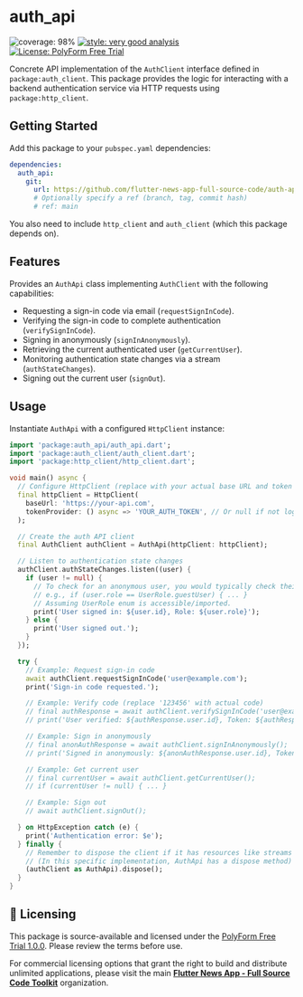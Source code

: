 # auth_api

![coverage: 98%](https://img.shields.io/badge/coverage-98-green)
[![style: very good analysis](https://img.shields.io/badge/style-very_good_analysis-B22C89.svg)](https://pub.dev/packages/very_good_analysis)
[![License: PolyForm Free Trial](https://img.shields.io/badge/License-PolyForm%20Free%20Trial-blue)](https://polyformproject.org/licenses/free-trial/1.0.0)

Concrete API implementation of the `AuthClient` interface defined in
`package:auth_client`. This package provides the logic for interacting
with a backend authentication service via HTTP requests using
`package:http_client`.

## Getting Started

Add this package to your `pubspec.yaml` dependencies:

```yaml
dependencies:
  auth_api:
    git:
      url: https://github.com/flutter-news-app-full-source-code/auth-api.git
      # Optionally specify a ref (branch, tag, commit hash)
      # ref: main
```

You also need to include `http_client` and `auth_client` (which this
package depends on).

## Features

Provides an `AuthApi` class implementing `AuthClient` with the following
capabilities:

*   Requesting a sign-in code via email (`requestSignInCode`).
*   Verifying the sign-in code to complete authentication (`verifySignInCode`).
*   Signing in anonymously (`signInAnonymously`).
*   Retrieving the current authenticated user (`getCurrentUser`).
*   Monitoring authentication state changes via a stream (`authStateChanges`).
*   Signing out the current user (`signOut`).

## Usage

Instantiate `AuthApi` with a configured `HttpClient` instance:

```dart
import 'package:auth_api/auth_api.dart';
import 'package:auth_client/auth_client.dart';
import 'package:http_client/http_client.dart';

void main() async {
  // Configure HttpClient (replace with your actual base URL and token logic)
  final httpClient = HttpClient(
    baseUrl: 'https://your-api.com',
    tokenProvider: () async => 'YOUR_AUTH_TOKEN', // Or null if not logged in
  );

  // Create the auth API client
  final AuthClient authClient = AuthApi(httpClient: httpClient);

  // Listen to authentication state changes
  authClient.authStateChanges.listen((user) {
    if (user != null) {
      // To check for an anonymous user, you would typically check their role,
      // e.g., if (user.role == UserRole.guestUser) { ... }
      // Assuming UserRole enum is accessible/imported.
      print('User signed in: ${user.id}, Role: ${user.role}');
    } else {
      print('User signed out.');
    }
  });

  try {
    // Example: Request sign-in code
    await authClient.requestSignInCode('user@example.com');
    print('Sign-in code requested.');

    // Example: Verify code (replace '123456' with actual code)
    // final authResponse = await authClient.verifySignInCode('user@example.com', '123456');
    // print('User verified: ${authResponse.user.id}, Token: ${authResponse.token}');

    // Example: Sign in anonymously
    // final anonAuthResponse = await authClient.signInAnonymously();
    // print('Signed in anonymously: ${anonAuthResponse.user.id}, Token: ${anonAuthResponse.token}');

    // Example: Get current user
    // final currentUser = await authClient.getCurrentUser();
    // if (currentUser != null) { ... }

    // Example: Sign out
    // await authClient.signOut();

  } on HttpException catch (e) {
    print('Authentication error: $e');
  } finally {
    // Remember to dispose the client if it has resources like streams
    // (In this specific implementation, AuthApi has a dispose method)
    (authClient as AuthApi).dispose();
  }
}

```



## 🔑 Licensing

This package is source-available and licensed under the [PolyForm Free Trial 1.0.0](LICENSE). Please review the terms before use.

For commercial licensing options that grant the right to build and distribute unlimited applications, please visit the main [**Flutter News App - Full Source Code Toolkit**](https://github.com/flutter-news-app-full-source-code) organization.
